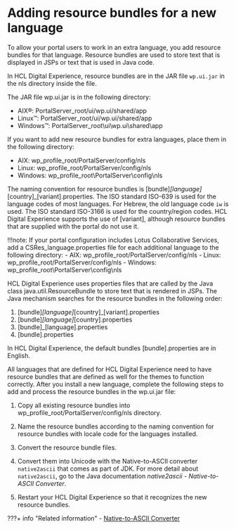 # Adding resource bundles for a new language

To allow your portal users to work in an extra language, you add resource bundles for that language. Resource bundles are used to store text that is displayed in JSPs or text that is used in Java code.

In HCL Digital Experience, resource bundles are in the JAR file `wp.ui.jar` in the nls directory inside the file.

The JAR file wp.ui.jar is in the following directory:

-   AIX®: PortalServer_root/ui/wp.ui/shared/app
-   Linux™: PortalServer_root/ui/wp.ui/shared/app
-   Windows™: PortalServer_root\ui\wp.ui\shared\app

If you want to add new resource bundles for extra languages, place them in the following directory:

-   AIX: wp_profile_root/PortalServer/config/nls
-   Linux: wp_profile_root/PortalServer/config/nls
-   Windows: wp_profile_root\PortalServer\config\nls

The naming convention for resource bundles is [bundle]_[language]_[country]_[variant].properties. The ISO standard ISO-639 is used for the language codes of most languages. For Hebrew, the old language code `iw` is used. The ISO standard ISO-3166 is used for the country/region codes. HCL Digital Experience supports the use of [variant], although resource bundles that are supplied with the portal do not use it.

!!!note:
    If your portal configuration includes Lotus Collaborative Services, add a CSRes_language.properties file for each additional language to the following directory:
        -   AIX: wp_profile_root/PortalServer/config/nls
        -   Linux: wp_profile_root/PortalServer/config/nls
        -   Windows: wp_profile_root\PortalServer\config\nls

HCL Digital Experience uses properties files that are called by the Java class java.util.ResourceBundle to store text that is rendered in JSPs. The Java mechanism searches for the resource bundles in the following order:

1.  [bundle]_[language]_[country]_[variant].properties
2.  [bundle]_[language]_[country].properties
3.  [bundle]_[language].properties
4.  [bundle].properties

In HCL Digital Experience, the default bundles [bundle].properties are in English.

All languages that are defined for HCL Digital Experience need to have resource bundles that are defined as well for the themes to function correctly. After you install a new language, complete the following steps to add and process the resource bundles in the wp.ui.jar file:

1.  Copy all existing resource bundles into wp_profile_root/PortalServer/config/nls directory.

2.  Name the resource bundles according to the naming convention for resource bundles with locale code for the languages installed.

3.  Convert the resource bundle files.

4.  Convert them into Unicode with the Native-to-ASCII converter `native2ascii` that comes as part of JDK. For more detail about `native2ascii`, go to the Java documentation *native2ascii - Native-to-ASCII Converter*.

5.  Restart your HCL Digital Experience so that it recognizes the new resource bundles.


???+ info "Related information" 
    -   [Native-to-ASCII Converter](http://docs.oracle.com/javase/7/docs/technotes/tools/solaris/native2ascii.html)


